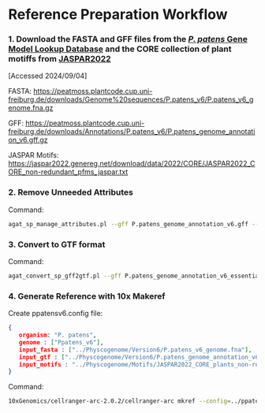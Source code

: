 # Reference Preparation Workflow

### 1. Download the FASTA and GFF files from the [*P. patens* Gene Model Lookup Database](https://peatmoss.plantcode.cup.uni-freiburg.de/ppatens_db/downloads.php) and the CORE collection of plant motiffs from [JASPAR2022](https://jaspar2022.genereg.net/)
[Accessed 2024/09/04]

FASTA: https://peatmoss.plantcode.cup.uni-freiburg.de/downloads/Genome%20sequences/P.patens_v6/P.patens_v6_genome.fna.gz

GFF: https://peatmoss.plantcode.cup.uni-freiburg.de/downloads/Annotations/P.patens_v6/P.patens_genome_annotation_v6.gff.gz

JASPAR Motifs: https://jaspar2022.genereg.net/download/data/2022/CORE/JASPAR2022_CORE_non-redundant_pfms_jaspar.txt

### 2. Remove Unneeded Attributes
Command:
```bash
agat_sp_manage_attributes.pl --gff P.patens_genome_annotation_v6.gff --tag all_attributes --outfile P.patens_genome_annotation_v6_essentialAttr.gff
```
### 3. Convert to GTF format
Command:
```bash
agat_convert_sp_gff2gtf.pl --gff P.patens_genome_annotation_v6_essentialAttr.gff --outfile P.patens_genome_annotation_v6.gtf
```
### 4. Generate Reference with 10x Makeref
Create ppatensv6.config file:
```json
{
   organism: "P. patens",
   genome : ["Ppatens_v6"],
   input_fasta : ["../Physcogenome/Version6/P.patens_v6_genome.fna"],
   input_gtf : ["../Physcogenome/Version6/P.patens_genome_annotation_v6.gtf"],
   input_motifs : "../Physcogenome/Motifs/JASPAR2022_CORE_plants_non-redundant_pfms_jaspar.txt"
}
```
Command:
```bash
10xGenomics/cellranger-arc-2.0.2/cellranger-arc mkref --config=../ppatensv6.config --memgb=40
```






